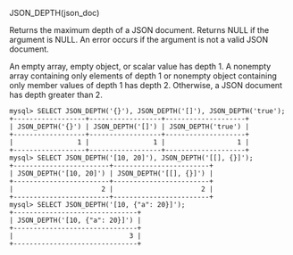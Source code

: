 JSON_DEPTH(json_doc)

Returns the maximum depth of a JSON document. Returns NULL if the argument is NULL. An error occurs if the argument is not a valid JSON document.

An empty array, empty object, or scalar value has depth 1. A nonempty array containing only elements of depth 1 or nonempty object containing only member values of depth 1 has depth 2. Otherwise, a JSON document has depth greater than 2.

```
mysql> SELECT JSON_DEPTH('{}'), JSON_DEPTH('[]'), JSON_DEPTH('true');
+------------------+------------------+--------------------+
| JSON_DEPTH('{}') | JSON_DEPTH('[]') | JSON_DEPTH('true') |
+------------------+------------------+--------------------+
|                1 |                1 |                  1 |
+------------------+------------------+--------------------+
mysql> SELECT JSON_DEPTH('[10, 20]'), JSON_DEPTH('[[], {}]');
+------------------------+------------------------+
| JSON_DEPTH('[10, 20]') | JSON_DEPTH('[[], {}]') |
+------------------------+------------------------+
|                      2 |                      2 |
+------------------------+------------------------+
mysql> SELECT JSON_DEPTH('[10, {"a": 20}]');
+-------------------------------+
| JSON_DEPTH('[10, {"a": 20}]') |
+-------------------------------+
|                             3 |
+-------------------------------+
```
